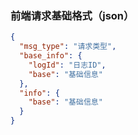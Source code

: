 ### 前端请求基础格式（json）

```json
{
  "msg_type": "请求类型",
  "base_info": {
    "logId": "日志ID",
    "base": "基础信息"
  },
  "info": {
    "base": "基础信息"
  }
}
```
